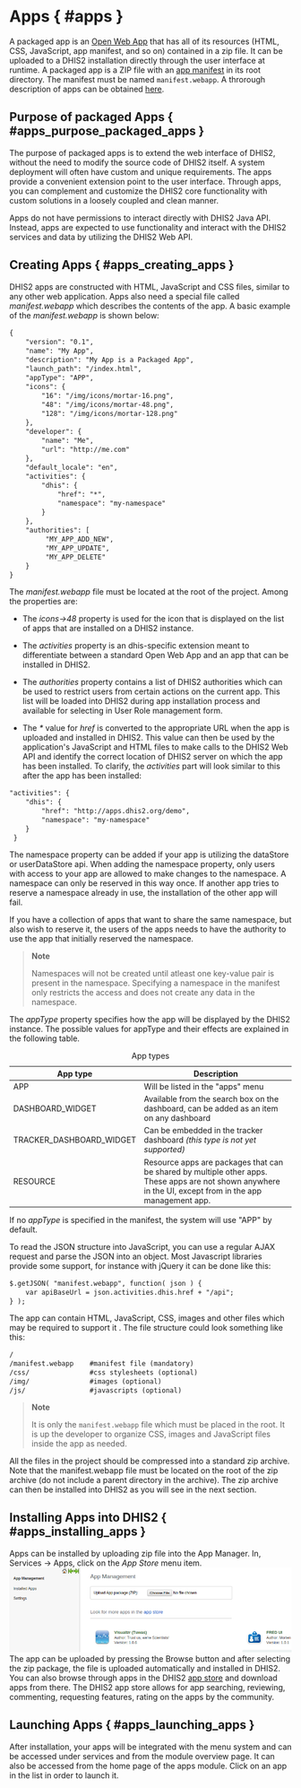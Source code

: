 # Apps { #apps } 

A packaged app is an [Open Web
App](https://developer.mozilla.org/en-US/docs/Open_Web_apps_and_Web_standards)
that has all of its resources (HTML, CSS, JavaScript, app manifest, and
so on) contained in a zip file. It can be uploaded to a DHIS2
installation directly through the user interface at runtime. A packaged
app is a ZIP file with an [app
manifest](http://www.w3.org/2008/webapps/manifest/) in its root
directory. The manifest must be named `manifest.webapp`. A throrough
description of apps can be obtained
[here](https://developer.mozilla.org/en-US/Apps/Quickstart).

## Purpose of packaged Apps { #apps_purpose_packaged_apps } 

The purpose of packaged apps is to extend the web interface of DHIS2,
without the need to modify the source code of DHIS2 itself. A system
deployment will often have custom and unique requirements. The apps
provide a convenient extension point to the user interface. Through
apps, you can complement and customize the DHIS2 core functionality with
custom solutions in a loosely coupled and clean manner.

Apps do not have permissions to interact directly with DHIS2 Java API.
Instead, apps are expected to use functionality and interact with the
DHIS2 services and data by utilizing the DHIS2 Web API.

## Creating Apps { #apps_creating_apps } 

DHIS2 apps are constructed with HTML, JavaScript and CSS files, similar
to any other web application. Apps also need a special file called
*manifest.webapp* which describes the contents of the app. A basic
example of the *manifest.webapp* is shown below:

    {
        "version": "0.1",
        "name": "My App",
        "description": "My App is a Packaged App",
        "launch_path": "/index.html",
        "appType": "APP",
        "icons": {
            "16": "/img/icons/mortar-16.png",
            "48": "/img/icons/mortar-48.png",
            "128": "/img/icons/mortar-128.png"
        },
        "developer": {
            "name": "Me",
            "url": "http://me.com"
        },
        "default_locale": "en",
        "activities": {
            "dhis": {
                "href": "*",
                "namespace": "my-namespace"
            }
        },
        "authorities": [
             "MY_APP_ADD_NEW",
             "MY_APP_UPDATE",
             "MY_APP_DELETE"
        }
    }

The *manifest.webapp* file must be located at the root of the project.
Among the properties are:

  - The *icons→48* property is used for the icon that is displayed on
    the list of apps that are installed on a DHIS2 instance.

  - The *activities* property is an dhis-specific extension meant to
    differentiate between a standard Open Web App and an app that can be
    installed in DHIS2.

  - The *authorities* property contains a list of DHIS2 authorities
    which can be used to restrict users from certain actions on the
    current app. This list will be loaded into DHIS2 during app
    installation process and available for selecting in User Role
    management form.

  - The *\** value for *href* is converted to the appropriate URL when
    the app is uploaded and installed in DHIS2. This value can then be
    used by the application's JavaScript and HTML files to make calls to
    the DHIS2 Web API and identify the correct location of DHIS2 server
    on which the app has been installed. To clarify, the *activities*
    part will look similar to this after the app has been installed:

<!-- end list -->

    "activities": {
        "dhis": {
            "href": "http://apps.dhis2.org/demo",
            "namespace": "my-namespace"
        }
     }

The namespace property can be added if your app is utilizing the
dataStore or userDataStore api. When adding the namespace property, only
users with access to your app are allowed to make changes to the
namespace. A namespace can only be reserved in this way once. If another
app tries to reserve a namespace already in use, the installation of the
other app will fail.

If you have a collection of apps that want to share the same namespace,
but also wish to reserve it, the users of the apps needs to have the
authority to use the app that initially reserved the namespace.

> **Note**
> 
> Namespaces will not be created until atleast one key-value pair is
> present in the namespace. Specifying a namespace in the manifest only
> restricts the access and does not create any data in the namespace.

The *appType* property specifies how the app will be displayed by the
DHIS2 instance. The possible values for appType and their effects are
explained in the following table.

<table>
<caption>App types</caption>
<colgroup>
<col style="width: 27%" />
<col style="width: 72%" />
</colgroup>
<thead>
<tr class="header">
<th>App type</th>
<th>Description</th>
</tr>
</thead>
<tbody>
<tr class="odd">
<td>APP</td>
<td>Will be listed in the &quot;apps&quot; menu</td>
</tr>
<tr class="even">
<td>DASHBOARD_WIDGET</td>
<td>Available from the search box on the dashboard, can be added as an item on any dashboard</td>
</tr>
<tr class="odd">
<td>TRACKER_DASHBOARD_WIDGET</td>
<td>Can be embedded in the tracker dashboard <em>(this type is not yet supported)</em></td>
</tr>
<tr class="even">
<td>RESOURCE</td>
<td>Resource apps are packages that can be shared by multiple other apps. These apps are not shown anywhere in the UI, except from in the app management app.</td>
</tr>
</tbody>
</table>

If no *appType* is specified in the manifest, the system will use "APP"
by default.

To read the JSON structure into JavaScript, you can use a regular AJAX
request and parse the JSON into an object. Most Javascript libraries
provide some support, for instance with jQuery it can be done like this:

    $.getJSON( "manifest.webapp", function( json ) {
        var apiBaseUrl = json.activities.dhis.href + "/api";
    } );

The app can contain HTML, JavaScript, CSS, images and other files which
may be required to support it . The file structure could look something
like this:

    /
    /manifest.webapp    #manifest file (mandatory)
    /css/               #css stylesheets (optional)
    /img/               #images (optional)
    /js/                #javascripts (optional)

> **Note**
> 
> It is only the `manifest.webapp` file which must be placed in the
> root. It is up the developer to organize CSS, images and JavaScript
> files inside the app as needed.

All the files in the project should be compressed into a standard zip
archive. Note that the manifest.webapp file must be located on the root
of the zip archive (do not include a parent directory in the archive).
The zip archive can then be installed into DHIS2 as you will see in the
next section.

## Installing Apps into DHIS2 { #apps_installing_apps } 

Apps can be installed by uploading zip file into the App Manager. In,
Services → Apps, click on the *App Store* menu item.
![](resources/images/apps/app-management.png) The app can be uploaded by
pressing the Browse button and after selecting the zip package, the file
is uploaded automatically and installed in DHIS2. You can also browse
through apps in the DHIS2 [app store](https://www.dhis2.org/appstore)
and download apps from there. The DHIS2 app store allows for app
searching, reviewing, commenting, requesting features, rating on the
apps by the community.

## Launching Apps { #apps_launching_apps } 

After installation, your apps will be integrated with the menu system
and can be accessed under services and from the module overview page. It
can also be accessed from the home page of the apps module. Click on an
app in the list in order to launch it.

